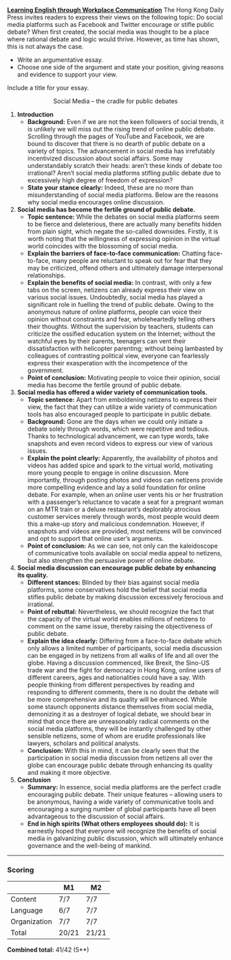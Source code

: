 **<u>Learning English through Workplace Communication</u>**
The Hong Kong Daily Press invites readers to express their views on the following topic: Do social media platforms such as Facebook and Twitter encourage or stifle public debate? When first created, the social media was thought to be a place where rational debate and logic would thrive. However, as time has shown, this is not always the case.
- Write an argumentative essay.
- Choose one side of the argument and state your position, giving reasons and evidence to support your view.

Include a title for your essay.

<p style="text-align: center;">Social Media – the cradle for public debates</p>

1. **Introduction**
    - **Background:**
      Even if we are not the keen followers of social trends, it is unlikely we will miss out the rising trend of online public debate. Scrolling through the pages of YouTube and Facebook, we are bound to discover that there is no dearth of public debate on a variety of topics. The advancement in social media has irrefutably incentivized discussion about social affairs. Some may understandably scratch their heads: aren’t these kinds of debate too irrational? Aren’t social media platforms stifling public debate due to excessively high degree of freedom of expression?
    - **State your stance clearly:**
      Indeed, these are no more than misunderstanding of social media platforms. Below are the reasons why social media encourages online discussion.
2. **Social media has become the fertile ground of public debate.**
    - **Topic sentence:**
      While the debates on social media platforms seem to be fierce and deleterious, there are actually many benefits hidden from plain sight, which negate the so-called downsides. Firstly, it is worth noting that the willingness of expressing opinion in the virtual world coincides with the blossoming of social media.
    - **Explain the barriers of face-to-face communication:**
      Chatting face-to-face, many people are reluctant to speak out for fear that they may be criticized, offend others and ultimately damage interpersonal relationships.
    - **Explain the benefits of social media:**
      In contrast, with only a few tabs on the screen, netizens can already express their view on various social issues. Undoubtedly, social media has played a significant role in fuelling the trend of public debate. Owing to the anonymous nature of online platforms, people can voice their opinion without constraints and fear, wholeheartedly telling others their thoughts. Without the supervision by teachers, students can criticize the ossified education system on the Internet; without the watchful eyes by their parents, teenagers can vent their dissatisfaction with helicopter parenting; without being lambasted by colleagues of contrasting political view, everyone can fearlessly express their exasperation with the incompetence of the government.
    - **Point of conclusion:**
      Motivating people to voice their opinion, social media has become the fertile ground of public debate.
3. **Social media has offered a wider variety of communication tools.**
    - **Topic sentence:**
      Apart from emboldening netizens to express their view, the fact that they can utilize a wide variety of communication tools has also encouraged people to participate in public debate.
    - **Background:**
      Gone are the days when we could only initiate a debate solely through words, which were repetitive and tedious. Thanks to technological advancement, we can type words, take snapshots and even record videos to express our view of various issues.
    - **Explain the point clearly:**
      Apparently, the availability of photos and videos has added spice and spark to the virtual world, motivating more young people to engage in online discussion. More importantly, through posting photos and videos can netizens provide more compelling evidence and lay a solid foundation for online debate. For example, when an online user vents his or her frustration with a passenger’s reluctance to vacate a seat for a pregnant woman on an MTR train or a deluxe restaurant’s deplorably atrocious customer services merely through words, most people would deem this a make-up story and malicious condemnation. However, if snapshots and videos are provided, most netizens will be convinced and opt to support that online user’s arguments.
    - **Point of conclusion:**
      As we can see, not only can the kaleidoscope of communicative tools available on social media appeal to netizens, but also strengthen the persuasive power of online debate.
4. **Social media discussion can encourage public debate by enhancing its quality.**
    - **Different stances:**
      Blinded by their bias against social media platforms, some conservatives hold the belief that social media stifles public debate by making discussion excessively ferocious and irrational.
    - **Point of rebuttal:**
      Nevertheless, we should recognize the fact that the capacity of the virtual world enables millions of netizens to comment on the same issue, thereby raising the objectiveness of public debate.
    - **Explain the idea clearly:**
      Differing from a face-to-face debate which only allows a limited number of participants, social media discussion can be engaged in by netizens from all walks of life and all over the globe. Having a discussion commenced, like Brexit, the Sino-US trade war and the fight for democracy in Hong Kong, online users of different careers, ages and nationalities could have a say. With people thinking from different perspectives by reading and responding to different comments, there is no doubt the debate will be more comprehensive and its quality will be enhanced. While some staunch opponents distance themselves from social media, demonizing it as a destroyer of logical debate, we should bear in mind that once there are unreasonably radical comments on the social media platforms, they will be instantly challenged by other sensible netizens, some of whom are erudite professionals like lawyers, scholars and political analysts.
    - **Conclusion:**
      With this in mind, it can be clearly seen that the participation in social media discussion from netizens all over the globe can encourage public debate through enhancing its quality and making it more objective.
5. **Conclusion**
    - **Summary:**
      In essence, social media platforms are the perfect cradle encouraging public debate. Their unique features – allowing users to be anonymous, having a wide variety of communicative tools and encouraging a surging number of global participants have all been advantageous to the discussion of social affairs.
    - **End in high spirits (What others employees should do):**
      It is earnestly hoped that everyone will recognize the benefits of social media in galvanizing public discussion, which will ultimately enhance governance and the well-being of mankind.

--- 
### Scoring
|              | M1    | M2    |
| ------------ | ----- | ----- |
| Content      | 7/7   | 7/7   |
| Language     | 6/7   | 7/7   |
| Organization | 7/7   | 7/7   |
| Total        | 20/21 | 21/21 |

**Combined total:** 41/42 (5**)